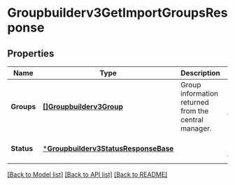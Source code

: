# Groupbuilderv3GetImportGroupsResponse

## Properties
Name | Type | Description | Notes
------------ | ------------- | ------------- | -------------
**Groups** | [**[]Groupbuilderv3Group**](groupbuilderv3Group.md) | Group information returned from the central manager. | [optional] [default to null]
**Status** | [***Groupbuilderv3StatusResponseBase**](groupbuilderv3StatusResponseBase.md) |  | [optional] [default to null]

[[Back to Model list]](../README.md#documentation-for-models) [[Back to API list]](../README.md#documentation-for-api-endpoints) [[Back to README]](../README.md)

